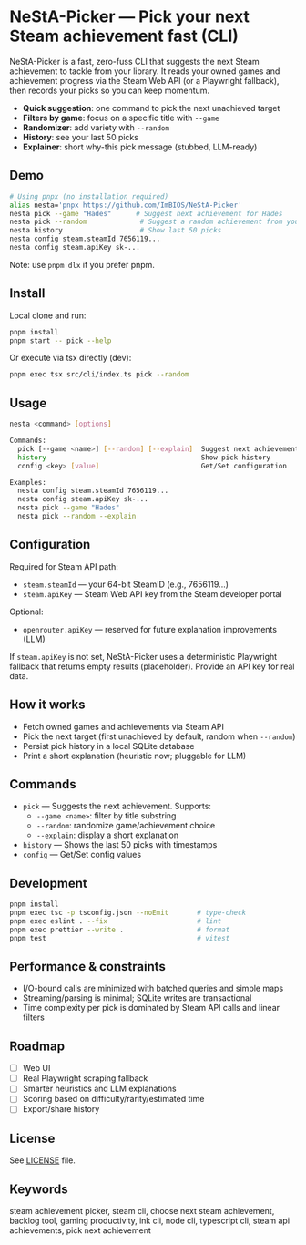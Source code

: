 # NeStA-Picker — Pick your next Steam achievement fast (CLI)

NeStA-Picker is a fast, zero-fuss CLI that suggests the next Steam achievement to tackle from your library. It reads your owned games and achievement progress via the Steam Web API (or a Playwright fallback), then records your picks so you can keep momentum.

- **Quick suggestion**: one command to pick the next unachieved target
- **Filters by game**: focus on a specific title with `--game`
- **Randomizer**: add variety with `--random`
- **History**: see your last 50 picks
- **Explainer**: short why-this pick message (stubbed, LLM-ready)

## Demo

```bash
# Using pnpx (no installation required)
alias nesta='pnpx https://github.com/ImBIOS/NeStA-Picker'
nesta pick --game "Hades"      # Suggest next achievement for Hades
nesta pick --random             # Suggest a random achievement from your library
nesta history                   # Show last 50 picks
nesta config steam.steamId 7656119...
nesta config steam.apiKey sk-...
```

Note: use `pnpm dlx` if you prefer pnpm.

## Install

Local clone and run:

```bash
pnpm install
pnpm start -- pick --help
```

Or execute via tsx directly (dev):

```bash
pnpm exec tsx src/cli/index.ts pick --random
```

## Usage

```bash
nesta <command> [options]

Commands:
  pick [--game <name>] [--random] [--explain]  Suggest next achievement
  history                                      Show pick history
  config <key> [value]                         Get/Set configuration

Examples:
  nesta config steam.steamId 7656119...
  nesta config steam.apiKey sk-...
  nesta pick --game "Hades"
  nesta pick --random --explain
```

## Configuration

Required for Steam API path:

- `steam.steamId` — your 64-bit SteamID (e.g., 7656119...)
- `steam.apiKey` — Steam Web API key from the Steam developer portal

Optional:

- `openrouter.apiKey` — reserved for future explanation improvements (LLM)

If `steam.apiKey` is not set, NeStA-Picker uses a deterministic Playwright fallback that returns empty results (placeholder). Provide an API key for real data.

## How it works

- Fetch owned games and achievements via Steam API
- Pick the next target (first unachieved by default, random when `--random`)
- Persist pick history in a local SQLite database
- Print a short explanation (heuristic now; pluggable for LLM)

## Commands

- `pick` — Suggests the next achievement. Supports:
  - `--game <name>`: filter by title substring
  - `--random`: randomize game/achievement choice
  - `--explain`: display a short explanation
- `history` — Shows the last 50 picks with timestamps
- `config` — Get/Set config values

## Development

```bash
pnpm install
pnpm exec tsc -p tsconfig.json --noEmit       # type-check
pnpm exec eslint . --fix                      # lint
pnpm exec prettier --write .                  # format
pnpm test                                     # vitest
```

## Performance & constraints

- I/O-bound calls are minimized with batched queries and simple maps
- Streaming/parsing is minimal; SQLite writes are transactional
- Time complexity per pick is dominated by Steam API calls and linear filters

## Roadmap

- [ ] Web UI
- [ ] Real Playwright scraping fallback
- [ ] Smarter heuristics and LLM explanations
- [ ] Scoring based on difficulty/rarity/estimated time
- [ ] Export/share history

## License

See [LICENSE](LICENSE) file.

## Keywords

steam achievement picker, steam cli, choose next steam achievement, backlog tool, gaming productivity, ink cli, node cli, typescript cli, steam api achievements, pick next achievement

